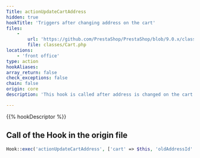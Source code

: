 ```yaml
---
Title: actionUpdateCartAddress
hidden: true
hookTitle: 'Triggers after changing address on the cart'
files:
    -
        url: 'https://github.com/PrestaShop/PrestaShop/blob/9.0.x/classes/Cart.php'
        file: classes/Cart.php
locations:
    - 'front office'
type: action
hookAliases: 
array_return: false
check_exceptions: false
chain: false
origin: core
description: 'This hook is called after address is changed on the cart'

---
```


{{% hookDescriptor %}}

## Call of the Hook in the origin file

```php
Hook::exec('actionUpdateCartAddress', ['cart' => $this, 'oldAddressId' => $currentAddressId, 'newAddressId' => $newAddressId]);
```
